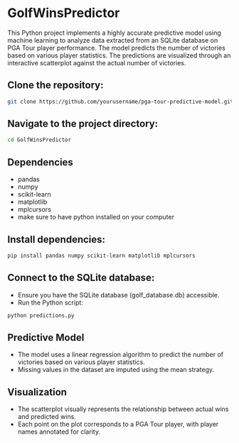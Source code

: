 ﻿# GolfWinsPredictor
This Python project implements a highly accurate predictive model using machine learning to analyze data extracted from an SQLite database on PGA Tour player performance. The model predicts the number of victories based on various player statistics. The predictions are visualized through an interactive scatterplot against the actual number of victories.

## Clone the repository:

```bash
git clone https://github.com/yourusername/pga-tour-predictive-model.git
```
## Navigate to the project directory:

``` bash
cd GolfWinsPredictor
```
## Dependencies
- pandas
- numpy
- scikit-learn
- matplotlib
- mplcursors
- make sure to have python installed on your computer 
## Install dependencies:

``` bash
pip install pandas numpy scikit-learn matplotlib mplcursors
```
## Connect to the SQLite database:

- Ensure you have the SQLite database (golf_database.db) accessible.
- Run the Python script:

``` bash
python predictions.py
 ```

## Predictive Model
- The model uses a linear regression algorithm to predict the number of victories based on various player statistics.
- Missing values in the dataset are imputed using the mean strategy.
## Visualization
- The scatterplot visually represents the relationship between actual wins and predicted wins.
- Each point on the plot corresponds to a PGA Tour player, with player names annotated for clarity.
